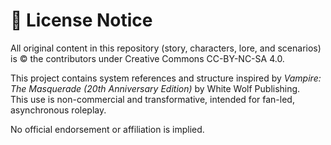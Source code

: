 # 📜 License Notice

All original content in this repository (story, characters, lore, and scenarios) is © the contributors under Creative Commons CC-BY-NC-SA 4.0.

This project contains system references and structure inspired by *Vampire: The Masquerade (20th Anniversary Edition)* by White Wolf Publishing.  
This use is non-commercial and transformative, intended for fan-led, asynchronous roleplay.

No official endorsement or affiliation is implied.
